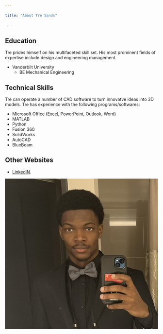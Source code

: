 ```yaml
---

title: "About Tre Sands"

---
```


## Education

Tre prides himself on his multifaceted skill set. His most prominent fields of expertise include design and engineering management. 

* Vanderbilt University
  * BE Mechanical Engineering

## Technical Skills

Tre can operate a number of CAD software to turn innovatve ideas into 3D models. Tre has experience with the following programs/softwares:
* Microsoft Office (Excel, PowerPoint, 
Outlook, Word) 
* MATLAB 
* Python 
* Fusion 360 
* SolidWorks 
* AutoCAD 
* BlueBeam 


## Other Websites 

* [LinkedIN](https://www.linkedin.com/in/william-sands-456069196/).

![Tre Sands](assets/img/headshot.jpg)
